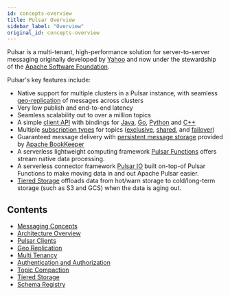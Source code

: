 ```yaml
---
id: concepts-overview
title: Pulsar Overview
sidebar_label: "Overview"
original_id: concepts-overview
---
```


Pulsar is a multi-tenant, high-performance solution for server-to-server messaging originally developed by [Yahoo](http://yahoo.github.io/) and now under the stewardship of the [Apache Software Foundation](https://www.apache.org/).

Pulsar's key features include:

* Native support for multiple clusters in a Pulsar instance, with seamless [geo-replication](administration-geo.md) of messages across clusters
* Very low publish and end-to-end latency
* Seamless scalability out to over a million topics
* A simple [client API](concepts-clients.md) with bindings for [Java](client-libraries-java.md), [Go](client-libraries-go.md), [Python](client-libraries-python.md) and [C++](client-libraries-cpp.md)
* Multiple [subscription types](concepts-messaging.md#subscription-types) for topics ([exclusive](concepts-messaging.md#exclusive), [shared](concepts-messaging.md#shared), and [failover](concepts-messaging.md#failover))
* Guaranteed message delivery with [persistent message storage](concepts-architecture-overview.md#persistent-storage) provided by [Apache BookKeeper](http://bookkeeper.apache.org/)
* A serverless lightweight computing framework [Pulsar Functions](functions-overview.md) offers stream native data processing.
* A serverless connector framework [Pulsar IO](io-overview.md) built on-top-of Pulsar Functions to make moving data in and out Apache Pulsar easier.
* [Tiered Storage](concepts-tiered-storage.md) offloads data from hot/warn storage to cold/long-term storage (such as S3 and GCS) when the data is aging out.

## Contents

- [Messaging Concepts](concepts-messaging.md)
- [Architecture Overview](concepts-architecture-overview.md)
- [Pulsar Clients](concepts-clients.md)
- [Geo Replication](concepts-replication.md)
- [Multi Tenancy](concepts-multi-tenancy.md)
- [Authentication and Authorization](concepts-authentication.md)
- [Topic Compaction](concepts-topic-compaction.md)
- [Tiered Storage](concepts-tiered-storage.md)
- [Schema Registry](concepts-schema-registry.md)
